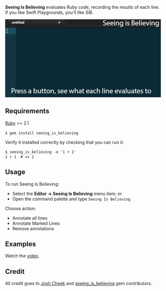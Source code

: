 **Seeing Is Believing** evaluates Ruby code, recording the results of each line.<br>
If you like Swift Playgrounds, you'll like SiB.

![](https://github.com/SergeyBurtsev/nova-seeing-is-believing/blob/main/Images/example.gif?raw=true)

## Requirements

[Ruby](https://www.ruby-lang.org/) >= 2.1

`$ gem install seeing_is_believing`

Verify it installed correctly by checking that you can run it:
```
$ seeing_is_believing -e '1 + 1'
1 + 1  # => 2
```

## Usage

To run Seeing Is Believing:

- Select the **Editor → Seeing Is Believing** menu item; or
- Open the command palette and type `Seeing Is Believing`

Choose action:
- Annotate all lines
- Annotate Marked Lines
- Remove annotations

## Examples

Watch the [video](http://vimeo.com/73866851).

## Credit

All credit goes to [Josh Cheek](https://github.com/JoshCheek) and [seeing_is_believing](https://github.com/JoshCheek/seeing_is_believing) gem contributors.


